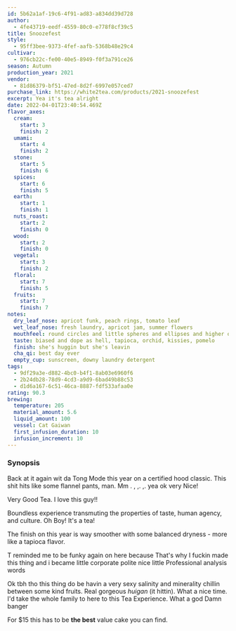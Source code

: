 ```yaml
---
id: 5b62a1af-19c6-4f91-ad83-a834dd39d728
author:
  - 4fe43719-eedf-4559-80c0-e778f8cf39c5
title: Snoozefest
style:
  - 95ff3bee-9373-4fef-aafb-5368b48e29c4
cultivar:
  - 976cb22c-fe00-40e5-8949-f0f3a791ce26
season: Autumn
production_year: 2021
vendor:
  - 81d86379-bf51-47ed-8d2f-6997e057ced7
purchase_link: https://white2tea.com/products/2021-snoozefest
excerpt: Yea it's tea alright
date: 2022-04-01T23:40:54.469Z
flavor_axes:
  cream:
    start: 3
    finish: 2
  umami:
    start: 4
    finish: 2
  stone:
    start: 5
    finish: 6
  spices:
    start: 6
    finish: 5
  earth:
    start: 1
    finish: 1
  nuts_roast:
    start: 2
    finish: 0
  wood:
    start: 2
    finish: 0
  vegetal:
    start: 3
    finish: 2
  floral:
    start: 7
    finish: 5
  fruits:
    start: 7
    finish: 7
notes:
  dry_leaf_nose: apricot funk, peach rings, tomato leaf
  wet_leaf_nose: fresh laundry, apricot jam, summer flowers
  mouthfeel: round circles and little spheres and ellipses and higher order figures
  taste: biased and dope as hell, tapioca, orchid, kissies, pomelo
  finish: she's huggin but she's leavin
  cha_qi: best day ever
  empty_cup: sunscreen, downy laundry detergent
tags:
  - 9df29a3e-d882-4bc0-b4f1-8ab03e6960f6
  - 2b24db28-78d9-4cd3-a9d9-6bad49b88c53
  - d1d6a167-6c51-46ca-8887-fdf533afaa0e
rating: 90.3
brewing:
  temperature: 205
  material_amount: 5.6
  liquid_amount: 100
  vessel: Cat Gaiwan
  first_infusion_duration: 10
  infusion_increment: 10
---
```

### Synopsis

Back at it again wit da Tong Mode this year on a certified hood classic. This shit hits like some flannel pants, man. Mm . , ,. ,.  yea ok very Nice!

Very Good Tea. I love this guy!!

Boundless experience transmuting the properties of taste, human agency, and culture. Oh Boy! It's a  tea!

The finish on this year is way smoother with some balanced dryness - more like a tapioca flavor.

T reminded me to be funky again on here because That's why I fuckin made this thing and i became little corporate polite nice little Professional analysis words

Ok tbh tho this thing do be havin a very sexy salinity and minerality chillin between some kind fruits. Real gorgeous *huigan* (it hittin). What a nice time. I'd take the whole family to here to this Tea Experience. What a god Damn banger

For $15 this has to be **the best** value cake you can find.